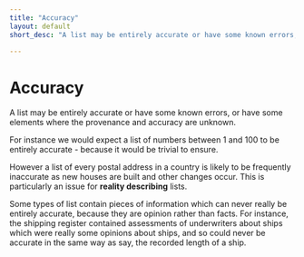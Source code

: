 ```yaml
---
title: "Accuracy"
layout: default
short_desc: "A list may be entirely accurate or have some known errors, or have some elements where the provenance and accuracy are unknown."

---
```


# Accuracy

A list may be entirely accurate or have some known errors, or have some elements where the provenance and accuracy are unknown.

For instance we would expect a list of numbers between 1 and 100 to be entirely accurate - because it would be trivial to ensure.

However a list of every postal address in a country is likely to be frequently inaccurate as new houses are built and other changes occur. This is particularly an issue for **reality describing** lists.

Some types of list contain pieces of information which can never really be entirely accurate, because they are opinion rather than facts. For instance, the shipping register contained assessments of underwriters about ships which were really some opinions about ships, and so could never be accurate in the same way as say, the recorded length of a ship.

